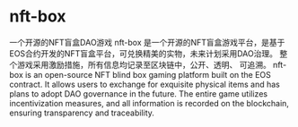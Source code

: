 # nft-box
一个开源的NFT盲盒DAO游戏
nft-box 是一个开源的NFT盲盒游戏平台，是基于EOS合约开发的NFT盲盒平台，可兑换精美的实物，未来计划采用DAO治理。 整个游戏采用激励措施，所有信息均记录至区块链中，公开、透明、 可追溯。
nft-box is an open-source NFT blind box gaming platform built on the EOS contract. It allows users to exchange for exquisite physical items and has plans to adopt DAO governance in the future. The entire game utilizes incentivization measures, and all information is recorded on the blockchain, ensuring transparency and traceability.
